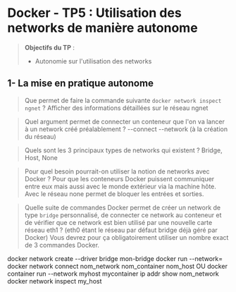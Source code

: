 # Docker - TP5 : Utilisation des networks de manière autonome
> **Objectifs du TP** :
>- Autonomie sur l'utilisation des networks
>

## 1- La mise en pratique autonome

> Que permet de faire la commande suivante `docker network inspect ngnet` ?
  Afficher des informations détaillées sur le réseau ngnet

> Quel argument permet de connecter un conteneur que l'on va lancer à un network créé préalablement ? 
  --connect
  --network (à la création du réseau)
  
> Quels sont les 3 principaux types de networks qui existent ? 
  Bridge, Host, None

> Pour quel besoin pourrait-on utiliser la notion de networks avec Docker ?
  Pour que les conteneurs Docker puissent communiquer entre eux mais aussi avec le monde extérieur via la machine hôte. Avec le  réseau none permet de bloquer les entrées et sorties.

> Quelle suite de commandes Docker permet de créer un network de type `bridge` personnalisé, de connecter ce network au conteneur et de vérifier que ce network est bien utilisé par une nouvelle carte réseau eth1 ? (eth0 étant le réseau par défaut bridge déjà géré par Docker)
Vous devrez pour ça obligatoirement utiliser un nombre exact de 3 commandes Docker. 

docker network create --driver bridge mon-bridge
docker run --network=<network-name>
docker network connect nom_network nom_container nom_host OU docker container run --network myhost mycontainer
ip addr show nom_network
docker network inspect my_host
